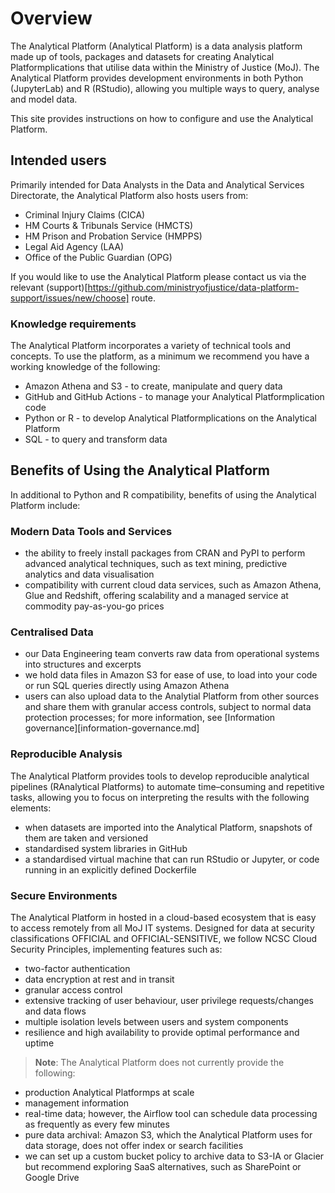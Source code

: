 # Overview

The Analytical Platform (Analytical Platform) is a data analysis platform made up of tools, packages and datasets for creating Analytical Platformplications that utilise data within the Ministry of Justice (MoJ). The Analytical Platform provides development environments in both Python (JupyterLab) and R (RStudio), allowing you multiple ways to query, analyse and model data.

This site provides instructions on how to configure and use the Analytical Platform.

## Intended users

Primarily intended for Data Analysts in the Data and Analytical Services Directorate, the Analytical Platform also hosts users from:
- Criminal Injury Claims (CICA)
- HM Courts & Tribunals Service (HMCTS)
- HM Prison and Probation Service (HMPPS)
- Legal Aid Agency (LAA)
- Office of the Public Guardian (OPG)

If you would like to use the Analytical Platform please contact us via the relevant (support)[https://github.com/ministryofjustice/data-platform-support/issues/new/choose] route. 

### Knowledge requirements

The Analytical Platform incorporates a variety of technical tools and concepts. To use the platform, as a minimum we recommend you have a working knowledge of the following:

- Amazon Athena and S3 - to create, manipulate and query data
- GitHub and GitHub Actions - to manage your Analytical Platformplication code
- Python or R - to develop Analytical Platformplications on the Analytical Platform
- SQL - to query and transform data

## Benefits of Using the Analytical Platform 

In additional to Python and R compatibility, benefits of using the Analytical Platform include:

### Modern Data Tools and Services

- the ability to freely install packages from CRAN and PyPI to perform advanced analytical techniques, such as text mining, predictive analytics and data visualisation
- compatibility with current cloud data services, such as Amazon Athena, Glue and Redshift, offering scalability and a managed service at commodity pay-as-you-go prices

### Centralised Data

- our Data Engineering team converts raw data from operational systems into structures and excerpts
- we hold data files in Amazon S3 for ease of use, to load into your code or run SQL queries directly using Amazon Athena
- users can also upload data to the Analytial Platform from other sources and share them with granular access controls, subject to normal data protection processes; for more information, see [Information governance][information-governance.md]

### Reproducible Analysis

The Analytical Platform provides tools to develop reproducible analytical pipelines (RAnalytical Platforms) to automate time–consuming and repetitive tasks, allowing you to focus on interpreting the results with the following elements:
- when datasets are imported into the Analytical Platform, snapshots of them are taken and versioned
- standardised system libraries in GitHub
- a standardised virtual machine that can run RStudio or Jupyter, or code running in an explicitly defined Dockerfile

### Secure Environments

The Analytical Platform in hosted in a cloud-based ecosystem that is easy to access remotely from all MoJ IT systems. Designed for data at security classifications OFFICIAL and OFFICIAL-SENSITIVE, we follow NCSC Cloud Security Principles, implementing features such as:
- two-factor authentication
- data encryption at rest and in transit
- granular access control
- extensive tracking of user behaviour, user privilege requests/changes and data flows
- multiple isolation levels between users and system components
- resilience and high availability to provide optimal performance and uptime

> **Note**: The Analytical Platform does not currently provide the following:
- production Analytical Platformps at scale
- management information
- real-time data; however, the Airflow tool can schedule data processing as frequently as every few minutes
- pure data archival: Amazon S3, which the Analytical Platform uses for data storage, does not offer index or search facilities
- we can set up a custom bucket policy to archive data to S3-IA or Glacier but recommend exploring SaaS alternatives, such as SharePoint or Google Drive
